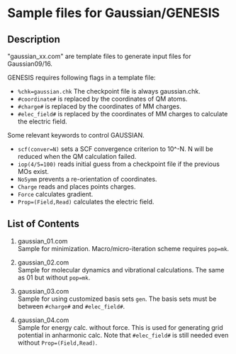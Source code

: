 # Sample files for Gaussian/GENESIS

## Description
"gaussian_xx.com" are template files to generate input files for Gaussian09/16.

GENESIS requires following flags in a template file:

- `%chk=gaussian.chk` The checkpoint file is always gaussian.chk.
- `#coordinate#` is replaced by the coordinates of QM atoms.  
- `#charge#` is replaced by the coordinates of MM charges.   
- `#elec_field#` is replaced by the coordinates of MM charges to calculate the electric field. 

Some relevant keywords to control GAUSSIAN.

- `scf(conver=N)` sets a SCF convergence criterion to 10^-N. N will be reduced when the QM calculation failed.
- `iop(4/5=100)` reads initial guess from a checkpoint file if the previous MOs exist.
- `NoSymm` prevents a re-orientation of coordinates.
- `Charge` reads and places points charges.
- `Force` calculates gradient.
- `Prop=(Field,Read)` calculates the electric field.

## List of Contents

1. gaussian_01.com  
  Sample for minimization. Macro/micro-iteration scheme requires `pop=mk`.

2. gaussian_02.com  
  Sample for molecular dynamics and vibrational calculations. The same as
  01 but without `pop=mk`.

3. gaussian_03.com  
  Sample for using customized basis sets `gen`. The basis sets 
  must be between `#charge#` and `#elec_field#`.

4. gaussian_04.com  
  Sample for energy calc. without force. This is used for generating 
  grid potential in anharmonic calc. Note that `#elec_field#` is still
  needed even without `Prop=(Field,Read)`.

